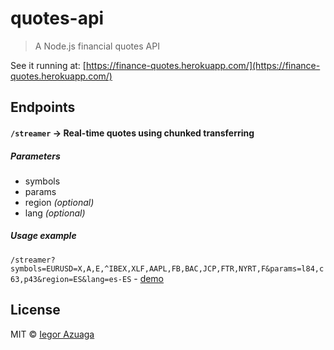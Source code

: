 # quotes-api

> A Node.js financial quotes API

See it running at: [https://finance-quotes.herokuapp.com/](https://finance-quotes.herokuapp.com/)

## Endpoints

#### ``/streamer`` -> Real-time quotes using chunked transferring

##### Parameters

- symbols
- params
- region *(optional)*
- lang *(optional)*

##### Usage example

``/streamer?symbols=EURUSD=X,A,E,^IBEX,XLF,AAPL,FB,BAC,JCP,FTR,NYRT,F&params=l84,c63,p43&region=ES&lang=es-ES`` - [demo](https://finance-quotes.herokuapp.com/streamer?symbols=EURUSD=X,A,E,^IBEX,XLF,AAPL,FB,BAC,JCP,FTR,NYRT,F&params=l84,c63,p43&region=ES&lang=es-ES)

## License

MIT © [Iegor Azuaga](https://github.com/iiegor)
